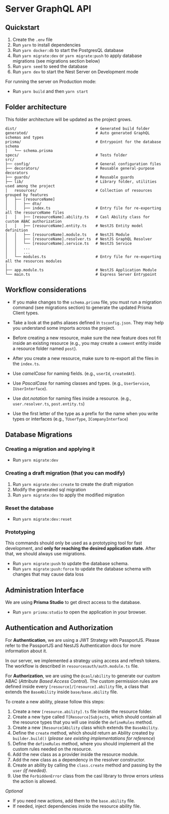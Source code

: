 # Server GraphQL API

## Quickstart

1. Create the `.env` file
2. Run `yarn` to install dependencies
3. Run `yarn docker:db` to start the PostgresQL database
4. Run `yarn migrate:dev` or `yarn migrate:push` to apply database migrations (see migrations section below)
5. Run `yarn seed` to seed the database
6. Run `yarn dev` to start the Nest Server on Development mode

For running the server on Production mode:

- Run `yarn build` and then `yarn start`

## Folder architecture

This folder architecture will be updated as the project grows.

```
dist/                                   # Generated build folder
generated/                              # Auto generated GraphQL schemas and types
prisma/                                 # Entrypoint for the database schema
│   └── schema.prisma
specs/                                  # Tests folder
src/
├── config/                             # General configuration files
├── decorators/                         # Reusable general-purpose decorators
├── guards/                             # Reusable guards
├── lib/                                # Library folder, utilities used among the project
│   resources/                          # Collection of resources grouped by features
│   ├── [resourceName]
│   │   ├── dto/
│   │   ├── index.ts                    # Entry file for re-exporting all the resourceName files
│   │   ├── [resourceName].ability.ts   # Casl Ability class for custom ABAC authorization
│   │   ├── [resourceName].entity.ts    # NestJS Entity model definition
│   │   ├── [resourceName].module.ts    # NestJS Module
│   │   ├── [resourceName].resolver.ts  # NestJS GraphQL Resolver
│   │   └── [resourceName].service.ts   # NestJS Service
│   │   ...
│   │   ...
│   └── modules.ts                      # Entry file for re-exporting all the resources modules
│
├── app.module.ts                       # NestJS Application Module
└── main.ts                             # Express Server Entrypoint
```

## Workflow considerations

- If you make changes to the `schema.prisma` file, you must run a migration command (see migrations section) to generate the updated Prisma Client types.

- Take a look at the paths aliases defined in `tsconfig.json`. They may help you understand some imports across the project.

- Before creating a new resource, make sure the new feature does not fit inside an existing resource (e.g., you may create a `comment` entity inside a resource folder named `post`).

- After you create a new resource, make sure to re-export all the files in the `index.ts`.

- Use _camelCase_ for naming fields. (e.g., `userId`, `createdAt`).

- Use _PascalCase_ for naming classes and types. (e.g., `UserService`, `IUserInterface`).

- Use _dot.notation_ for naming files inside a resource. (e.g., `user.resolver.ts`, `post.entity.ts`)

- Use the first letter of the type as a prefix for the name when you write types or interfaces (e.g., `TUserType`, `ICompanyInterface`)

## Database Migrations

### Creating a migration and applying it

- Run `yarn migrate:dev`

### Creating a draft migration (that you can modify)

1. Run `yarn migrate:dev:create` to create the draft migration
2. Modify the generated sql migration
3. Run `yarn migrate:dev` to apply the modified migration

### Reset the database

- Run `yarn migrate:dev:reset`

### Prototyping

This commands should only be used as a prototyping tool for fast development, and **only for reaching the desired application state.** After that, we should always use migrations.

- Run `yarn migrate:push` to update the database schema.
- Run `yarn migrate:push:force` to update the database schema with changes that may cause data loss

## Administration Interface

We are using **Prisma Studio** to get direct access to the database.

- Run `yarn prisma:studio` to open the application in your browser.

## Authentication and Authorization

For **Authentication**, we are using a JWT Strategy with PassportJS. Please refer to the PassportJS and NestJS Authentication docs for more information about it.

In our server, we implemented a strategy using access and refresh tokens. The workflow is described in `resourcesauth/auth.module.ts` file.

For **Authorization**, we are using the `@casl/ability` to generate our custom ABAC (_Attribute Based Access Control_). The custom permission rules are defined inside every `[resource]/[resource].ability` file, a class that extends the `BaseAbility` inside `base/base.ability` file.

To create a new ability, please follow this steps:

1. Create a new `[resource.ability].ts` file inside the resource folder.
2. Create a new type called `T[Resource]Subjects`, which should contain all the resource types that you will use inside the `defineRules` method.
3. Create a new `[Resource]Ability` class which extends the `BaseAbility`.
4. Define the `create` method, which should return an Ability created by `builder.build()` (_please see existing implementations for reference_)
5. Define the `defineRules` method, where you should implement all the custom rules needed on the resource.
6. Add the new class as a provider inside the resource module.
7. Add the new class as a dependency in the resolver constructor.
8. Create an ability by calling the `class.create` method and passing by the `user` _(if needed)_.
9. Use the `ForbiddenError` class from the casl library to throw errors unless the action is allowed.

_Optional_

- If you need new actions, add them to the `base.ability` file.
- If needed, inject dependencies inside the resource ability file.
